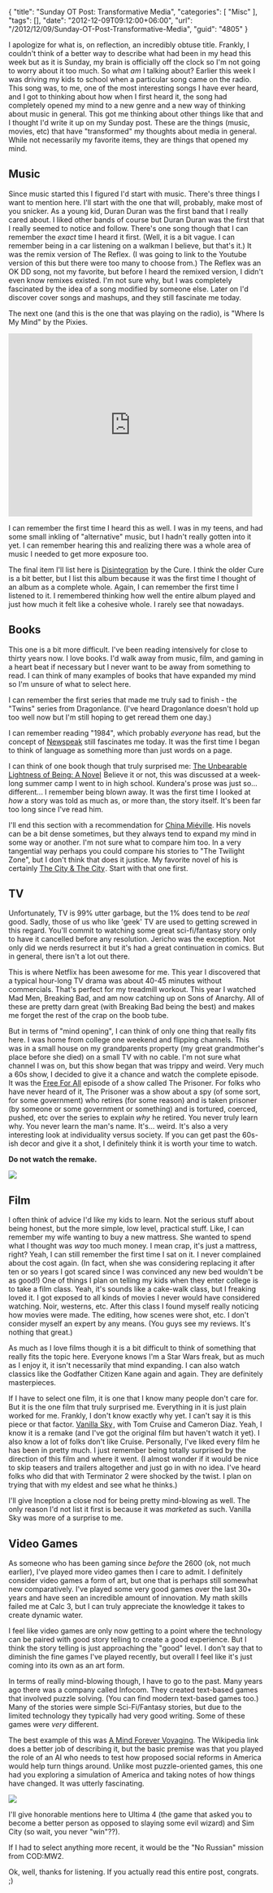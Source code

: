 {
	"title": "Sunday OT Post: Transformative Media",
	"categories": [
		"Misc"
	],
	"tags": [],
	"date": "2012-12-09T09:12:00+06:00",
	"url": "/2012/12/09/Sunday-OT-Post-Transformative-Media",
	"guid": "4805"
}

I apologize for what is, on reflection, an incredibly obtuse title. Frankly, I couldn't think of a better way to describe what had been in my head this week but as it is Sunday, my brain is officially off the clock so I'm not going to worry about it too much. So what <i>am</i> I talking about? Earlier this week I was driving my kids to school when a particular song came on the radio. This song was, to me, one of the most interesting songs I have ever heard, and I got to thinking about how when I first heard it, the song had completely opened my mind to a new genre and a new way of thinking about music in general. This got me thinking about other things like that and I thought I'd write it up on my Sunday post. These are the things (music, movies, etc) that have "transformed" my thoughts about media in general. While not necessarily my favorite items, they are things that opened my mind.

<h2>Music</h2>

Since music started this I figured I'd start with music. There's three things I want to mention here. I'll start with the one that will, probably, make most of you snicker. As a young kid, Duran Duran was the first band that I really cared about. I liked other bands of course but Duran Duran was the first that I really seemed to notice and follow. There's one song though that I can remember the <i>exact</i> time I heard it first. (Well, it is a bit vague. I can remember being in a car listening on a walkman I believe, but that's it.) It was the remix version of The Reflex. (I was going to link to the Youtube version of this but there were too many to choose from.) The Reflex was an OK DD song, not my favorite, but before I heard the remixed version, I didn't even know remixes existed. I'm not sure why, but I was completely fascinated by the idea of a song modified by someone else. Later on I'd discover cover songs and mashups, and they still fascinate me today. 

The next one (and this is the one that was playing on the radio), is "Where Is My Mind" by the Pixies. 

<iframe width="480" height="360" src="http://www.youtube.com/embed/qrdpliMfoAM" frameborder="0" allowfullscreen></iframe>

I can remember the first time I heard this as well. I was in my teens, and had some small inkling of "alternative" music, but I hadn't really gotten into it yet. I can remember hearing this and realizing there was a whole area  of music I needed to get more exposure too. 

The final item I'll list here is <a href="http://www.amazon.com/gp/product/B000002H70/ref=as_li_qf_sp_asin_tl?ie=UTF8&camp=1789&creative=9325&creativeASIN=B000002H70&linkCode=as2&tag=raymondcamden-20">Disintegration</a><img src="http://www.assoc-amazon.com/e/ir?t=raymondcamden-20&l=as2&o=1&a=B000002H70" width="1" height="1" border="0" alt="" style="border:none !important; margin:0px !important;" /> by the Cure. I think the older Cure is a bit better, but I list this album because it was the first time I thought of an album as a complete whole. Again, I can remember the first time I listened to it. I remembered thinking how well the entire album played and just how much it felt like a cohesive whole. I rarely see that nowadays. 

<h2>Books</h2>

This one is a bit more difficult. I've been reading intensively for close to thirty years now. I love books. I'd walk away from music, film, and gaming in a heart beat if necessary but I never want to be away from something to read. I can think of many examples of books that have expanded my mind so I'm unsure of what to select here. 

I can remember the first series that made me truly sad to finish - the "Twins" series from Dragonlance. (I've heard Dragonlance doesn't hold up too well now but I'm still hoping to get reread them one day.) 

I can remember reading "1984", which probably <i>everyone</i> has read, but the concept of <a href="http://en.wikipedia.org/wiki/Newspeak">Newspeak</a> still fascinates me today. It was the first time I began to think of language as something more than just words on a page. 

I can think of one book though that truly surprised me: <a href="http://www.amazon.com/gp/product/0061148520/ref=as_li_tf_tl?ie=UTF8&camp=1789&creative=9325&creativeASIN=0061148520&linkCode=as2&tag=raymondcamden-20">The Unbearable Lightness of Being: A Novel</a><img src="http://www.assoc-amazon.com/e/ir?t=raymondcamden-20&l=as2&o=1&a=0061148520" width="1" height="1" border="0" alt="" style="border:none !important; margin:0px !important;" /> Believe it or not, this was discussed at a week-long summer camp I went to in high school. Kundera's prose was just so... different... I remember being blown away. It was the first time I looked at <i>how</i> a story was told as much as, or more than, the story itself. It's been far too long since I've read him. 

I'll end this section with a recommendation for <a href="http://en.wikipedia.org/wiki/China_Mi%C3%A9ville">China Miéville</a>. His novels can be a bit dense sometimes, but they always tend to expand my mind in some way or another. I'm not sure what to compare him too. In a very tangential way perhaps you could compare his stories to "The Twilight Zone", but I don't think that does it justice. My favorite novel of his is certainly <a href="http://www.amazon.com/gp/product/B001NLKYQ0/ref=as_li_tf_tl?ie=UTF8&camp=1789&creative=9325&creativeASIN=B001NLKYQ0&linkCode=as2&tag=raymondcamden-20">The City & The City</a><img src="http://www.assoc-amazon.com/e/ir?t=raymondcamden-20&l=as2&o=1&a=B001NLKYQ0" width="1" height="1" border="0" alt="" style="border:none !important; margin:0px !important;" />. Start with that one first.

<h2>TV</h2>

Unfortunately, TV is 99% utter garbage, but the 1% does tend to be <i>real</i> good. Sadly, those of us who like 'geek' TV are used to getting screwed in this regard. You'll commit to watching some great sci-fi/fantasy story only to have it cancelled before any resolution. Jericho was the exception. Not only did we nerds resurrect it but it's had a great continuation in comics. But in general, there isn't a lot out there.

This is where Netflix has been awesome for me. This year I discovered that a typical hour-long TV drama was about 40-45 minutes without commercials. That's perfect for my treadmill workout. This year I watched Mad Men, Breaking Bad, and am now catching up on Sons of Anarchy. All of these are pretty darn great (with Breaking Bad being the best) and makes me forget the rest of the crap on the boob tube. 

But in terms of "mind opening", I can think of only one thing that really fits here. I was home from college one weekend and flipping channels. This was in a small house on my grandparents property (my great grandmother's place before she died) on a small TV with no cable. I'm not sure what channel I was on, but this show began that was trippy and weird. Very much a 60s show, I decided to give it a chance and watch the complete episode. It was the <a href="http://en.wikipedia.org/wiki/Free_For_All_(The_Prisoner)">Free For All</a> episode of a show called The Prisoner. For folks who have never heard of it, The Prisoner was a show about a spy (of some sort, for some government) who retires (for some reason) and is taken prisoner (by someone or some government or something) and is tortured, coerced, pushed, etc over the series to explain <i>why</i> he retired. You never truly learn why. You never learn the man's name. It's... weird. It's also a very interesting look at individuality versus society. If you can get past the 60s-ish decor and give it a shot, I definitely think it is worth your time to watch.

<b>Do not watch the remake.</b>

<img src="https://static.raymondcamden.com/images/Prisoner_sm.jpg" />

<h2>Film</h2>

I often think of advice I'd like my kids to learn. Not the serious stuff about being honest, but the more simple, low level, practical stuff. Like, I can remember my wife wanting to buy a new mattress. She wanted to spend what I thought was <i>way</i> too much money. I mean crap, it's just a mattress, right? Yeah, I can still remember the first time I sat on it. I never complained about the cost again. (In fact, when she was considering replacing it after ten or so years I got scared since I was convinced any new bed wouldn't be as good!) One of things I plan on telling my kids when they enter college is to take a film class. Yeah, it's sounds like a cake-walk class, but I freaking loved it. I got exposed to all kinds of movies I never would have considered watching. Noir, westerns, etc. After this class I found myself really noticing how movies were made. The editing, how scenes were shot, etc. I don't consider myself an expert by any means. (You guys see my reviews. It's nothing that great.) 

As much as I love films though it is a bit difficult to think of something that really fits the topic here. Everyone knows I'm a Star Wars freak, but as much as I enjoy it, it isn't necessarily that mind expanding. I can also watch classics like the Godfather Citizen Kane again and again. They are definitely masterpieces. 

If I have to select one film, it is one that I know many people don't care for. But it is the one film that truly surprised me. Everything in it is just plain worked for me. Frankly, I don't know exactly why yet. I can't say it is this piece or that factor. <a href="http://www.amazon.com/gp/product/B002VSE9QA/ref=as_li_tf_tl?ie=UTF8&camp=1789&creative=9325&creativeASIN=B002VSE9QA&linkCode=as2&tag=raymondcamden-20">Vanilla Sky</a><img src="http://www.assoc-amazon.com/e/ir?t=raymondcamden-20&l=as2&o=1&a=B002VSE9QA" width="1" height="1" border="0" alt="" style="border:none !important; margin:0px !important;" />, with Tom Cruise and Cameron Diaz. Yeah, I know it is a remake (and I've got the original film but haven't watch it yet). I also know a lot of folks don't like Cruise. Personally, I've liked every film he has been in pretty much. I just remember being totally surprised by the direction of this film and where it went. (I almost wonder if it would be nice to skip teasers and trailers altogether and just go in with no idea. I've heard folks who did that with Terminator 2 were shocked by the twist. I plan on trying that with my eldest and see what he thinks.) 

I'll give Inception a close nod for being pretty mind-blowing as well. The only reason I'd not list it first is because it was <i>marketed</i> as such. Vanilla Sky was more of a surprise to me.

<h2>Video Games</h2>

As someone who has been gaming since <i>before</i> the 2600 (ok, not much earlier), I've played more video games then I care to admit. I definitely consider video games a form of art, but one that is perhaps still somewhat new comparatively. I've played some very good games over the last 30+ years and have seen an incredible amount of innovation. My math skills failed me at Calc 3, but I can truly appreciate the knowledge it takes to create dynamic water. 

I feel like video games are only now getting to a point where the technology can be paired with good story telling to create a good experience. But I think the story telling is just approaching the "good" level. I don't say that to diminish the fine games I've played recently, but overall I feel like it's just coming into its own as an art form. 

In terms of really mind-blowing though, I have to go to the past. Many years ago there was a company called Infocom. They created text-based games that involved puzzle solving. (You can find modern text-based games too.) Many of the stories were simple Sci-Fi/Fantasy stories, but due to the limited technology they typically had very good writing. Some of these games were <i>very</i> different. 

The best example of this was <a href="http://en.wikipedia.org/wiki/A_Mind_Forever_Voyaging">A Mind Forever Voyaging</a>. The Wikipedia link does a better job of describing it, but the basic premise was that you played the role of an AI who needs to test how proposed social reforms in America would help turn things around. Unlike most puzzle-oriented games, this one had you exploring a simulation of America and taking notes of how things have changed. It was utterly fascinating. 

<img src="https://static.raymondcamden.com/images/A_Mind_Forever_Voyaging_Coverart.png" />

I'll give honorable mentions here to Ultima 4 (the game that asked you to become a better person as opposed to slaying some evil wizard) and Sim City (so wait, you never "win"??). 

If I had to select anything more recent, it would be the "No Russian" mission from COD:MW2. 

Ok, well, thanks for listening. If you actually read this entire post, congrats. ;)